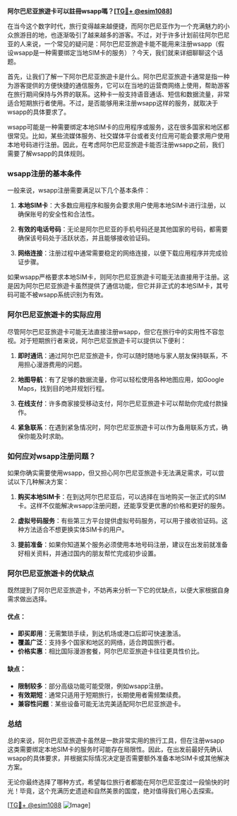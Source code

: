 **阿尔巴尼亚旅遊卡可以註冊wsapp嗎？[[TG💪+ @esim1088](https://t.me/s/esim1088)]**

在当今这个数字时代，旅行变得越来越便捷，而阿尔巴尼亚作为一个充满魅力的小众旅游目的地，也逐渐吸引了越来越多的游客。不过，对于许多计划前往阿尔巴尼亚的人来说，一个常见的疑问是：阿尔巴尼亚旅遊卡能不能用来注册wsapp（假设wsapp是一种需要绑定当地SIM卡的服务）？今天，我们就来详细聊聊这个话题。

首先，让我们了解一下阿尔巴尼亚旅遊卡是什么。阿尔巴尼亚旅遊卡通常是指一种为游客提供的方便快捷的通信服务，它可以在当地的运营商网络上使用，帮助游客在旅行期间保持与外界的联系。这种卡一般支持语音通话、短信和数据流量，非常适合短期旅行者使用。不过，是否能够用来注册wsapp这样的服务，就取决于wsapp的具体要求了。

wsapp可能是一种需要绑定本地SIM卡的应用程序或服务，这在很多国家和地区都很常见。比如，某些流媒体服务、社交媒体平台或者支付应用可能会要求用户使用本地号码进行注册。因此，在考虑阿尔巴尼亚旅遊卡能否注册wsapp之前，我们需要了解wsapp的具体规则。

### wsapp注册的基本条件

一般来说，wsapp注册需要满足以下几个基本条件：

1. **本地SIM卡**：大多数应用程序和服务会要求用户使用本地SIM卡进行注册，以确保账号的安全性和合法性。
   
2. **有效的电话号码**：无论是阿尔巴尼亚的手机号码还是其他国家的号码，都需要确保该号码处于活跃状态，并且能够接收验证码。

3. **网络连接**：注册过程中通常需要稳定的网络连接，以便下载应用程序并完成验证步骤。

如果wsapp严格要求本地SIM卡，则阿尔巴尼亚旅遊卡可能无法直接用于注册。这是因为阿尔巴尼亚旅遊卡虽然提供了通信功能，但它并非正式的本地SIM卡，其号码可能不被wsapp系统识别为有效。

### 阿尔巴尼亚旅遊卡的实际应用

尽管阿尔巴尼亚旅遊卡可能无法直接注册wsapp，但它在旅行中的实用性不容忽视。对于短期旅行者来说，阿尔巴尼亚旅遊卡可以提供以下便利：

1. **即时通讯**：通过阿尔巴尼亚旅遊卡，你可以随时随地与家人朋友保持联系，不用担心漫游费用的问题。

2. **地图导航**：有了足够的数据流量，你可以轻松使用各种地图应用，如Google Maps，找到目的地并规划行程。

3. **在线支付**：许多商家接受移动支付，阿尔巴尼亚旅遊卡可以帮助你完成付款操作。

4. **紧急联系**：在遇到紧急情况时，阿尔巴尼亚旅遊卡可以作为备用联系方式，确保你能及时求助。

### 如何应对wsapp注册问题？

如果你确实需要使用wsapp，但又担心阿尔巴尼亚旅遊卡无法满足需求，可以尝试以下几种解决方案：

1. **购买本地SIM卡**：在到达阿尔巴尼亚后，可以选择在当地购买一张正式的SIM卡。这样不仅能解决wsapp注册问题，还能享受更优惠的价格和更好的服务。

2. **虚拟号码服务**：有些第三方平台提供虚拟号码服务，可以用于接收验证码。这种方法适合不想更换实体SIM卡的用户。

3. **提前准备**：如果你知道某个服务必须使用本地号码注册，建议在出发前就准备好相关资料，并通过国内的朋友帮忙完成初步设置。

### 阿尔巴尼亚旅遊卡的优缺点

既然提到了阿尔巴尼亚旅遊卡，不妨再来分析一下它的优缺点，以便大家根据自身需求做出选择。

#### 优点：
- **即买即用**：无需繁琐手续，到达机场或港口后即可快速激活。
- **覆盖广泛**：支持多个国家和地区的网络，适合跨国旅行者。
- **价格实惠**：相比国际漫游套餐，阿尔巴尼亚旅遊卡往往更具性价比。

#### 缺点：
- **限制较多**：部分高级功能可能受限，例如wsapp注册。
- **有效期短**：通常只适用于短期旅行，长期使用者需频繁续费。
- **兼容性问题**：某些设备可能无法完美适配阿尔巴尼亚旅遊卡。

### 总结

总的来说，阿尔巴尼亚旅遊卡虽然是一款非常实用的旅行工具，但在注册wsapp这类需要绑定本地SIM卡的服务时可能存在局限性。因此，在出发前最好先确认wsapp的具体要求，并根据实际情况决定是否需要额外准备本地SIM卡或其他解决方案。

无论你最终选择了哪种方式，希望每位旅行者都能在阿尔巴尼亚度过一段愉快的时光！毕竟，这个充满历史遗迹和自然美景的国度，绝对值得我们用心去探索。

[[TG💪+ @esim1088](https://t.me/s/esim1088) ![Image](https://i.postimg.cc/4NQfJmqS/Snipaste-2025-05-13-00-14-12.png)]
